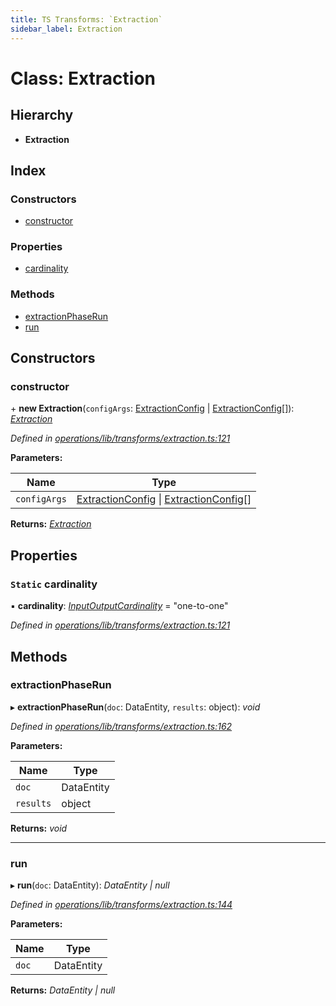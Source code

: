 ```yaml
---
title: TS Transforms: `Extraction`
sidebar_label: Extraction
---
```


# Class: Extraction

## Hierarchy

* **Extraction**

## Index

### Constructors

* [constructor](extraction.md#constructor)

### Properties

* [cardinality](extraction.md#static-cardinality)

### Methods

* [extractionPhaseRun](extraction.md#extractionphaserun)
* [run](extraction.md#run)

## Constructors

###  constructor

\+ **new Extraction**(`configArgs`: [ExtractionConfig](../interfaces/extractionconfig.md) | [ExtractionConfig](../interfaces/extractionconfig.md)[]): *[Extraction](extraction.md)*

*Defined in [operations/lib/transforms/extraction.ts:121](https://github.com/terascope/teraslice/blob/d8feecc03/packages/ts-transforms/src/operations/lib/transforms/extraction.ts#L121)*

**Parameters:**

Name | Type |
------ | ------ |
`configArgs` | [ExtractionConfig](../interfaces/extractionconfig.md) &#124; [ExtractionConfig](../interfaces/extractionconfig.md)[] |

**Returns:** *[Extraction](extraction.md)*

## Properties

### `Static` cardinality

▪ **cardinality**: *[InputOutputCardinality](../overview.md#inputoutputcardinality)* = "one-to-one"

*Defined in [operations/lib/transforms/extraction.ts:121](https://github.com/terascope/teraslice/blob/d8feecc03/packages/ts-transforms/src/operations/lib/transforms/extraction.ts#L121)*

## Methods

###  extractionPhaseRun

▸ **extractionPhaseRun**(`doc`: DataEntity, `results`: object): *void*

*Defined in [operations/lib/transforms/extraction.ts:162](https://github.com/terascope/teraslice/blob/d8feecc03/packages/ts-transforms/src/operations/lib/transforms/extraction.ts#L162)*

**Parameters:**

Name | Type |
------ | ------ |
`doc` | DataEntity |
`results` | object |

**Returns:** *void*

___

###  run

▸ **run**(`doc`: DataEntity): *DataEntity | null*

*Defined in [operations/lib/transforms/extraction.ts:144](https://github.com/terascope/teraslice/blob/d8feecc03/packages/ts-transforms/src/operations/lib/transforms/extraction.ts#L144)*

**Parameters:**

Name | Type |
------ | ------ |
`doc` | DataEntity |

**Returns:** *DataEntity | null*
